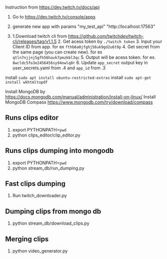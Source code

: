 Instruction from https://dev.twitch.tv/docs/api

1. Go to https://dev.twitch.tv/console/apps

2. generate new app with params
"my_test_api"
"http://localhost:17563"


3. 1.Download twitch cli from https://github.com/twitchdev/twitch-cli/releases/tag/v1.1.5
   2. Get acess token by `./twitch token`
   3. Input your Client ID from app. for ex `fthb6a0jfghj56uk9gd2u6t9p` 
   4. Get secret from the same page (you can create new). for ex `qtln7njjnj5gfh56havk7pmzkbl3qc`
   5. Output will be acess token. for ex. `8wcldc5fo3e2456456sy94owlq8r`
   6. Update `app_secret` output key in user_secrets.yaml from .4 and `app_id` from .3


install `sudo apt install ubuntu-restricted-extras`
install `sudo apt-get install wkhtmltopdf`


Install MongoDB by https://docs.mongodb.com/manual/administration/install-on-linux/
Install MongoDB Compass https://www.mongodb.com/try/download/compass


## Runs clips editor
1. export PYTHONPATH=`pwd`
2. python clips_editor/clip_editor.py

## Runs clips dumping into mongodb
1. export PYTHONPATH=`pwd`
2. python stream_db/run_dumping.py 

## Fast clips dumping
1. Run twitch_downloader.py

## Dumping clips from mongo db
1. python stream_db/download_clips.py 

## Merging clips
1. python video_generator.py